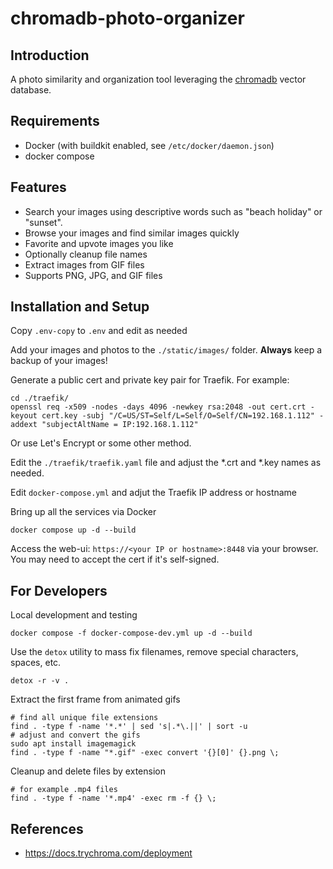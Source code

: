 # chromadb-photo-organizer

## Introduction

A photo similarity and organization tool leveraging the [chromadb](https://trychroma.com) vector database.

## Requirements

* Docker (with buildkit enabled, see `/etc/docker/daemon.json`)
* docker compose

## Features

* Search your images using descriptive words such as "beach holiday" or "sunset".
* Browse your images and find similar images quickly
* Favorite and upvote images you like
* Optionally cleanup file names
* Extract images from GIF files
* Supports PNG, JPG, and GIF files

## Installation and Setup

Copy `.env-copy` to `.env` and edit as needed

Add your images and photos to the `./static/images/` folder.  **Always** keep a backup of your images!

Generate a public cert and private key pair for Traefik.  For example:

```shell
cd ./traefik/
openssl req -x509 -nodes -days 4096 -newkey rsa:2048 -out cert.crt -keyout cert.key -subj "/C=US/ST=Self/L=Self/O=Self/CN=192.168.1.112" -addext "subjectAltName = IP:192.168.1.112"
```

Or use Let's Encrypt or some other method.

Edit the `./traefik/traefik.yaml` file and adjust the *.crt and *.key names as needed.

Edit `docker-compose.yml` and adjut the Traefik IP address or hostname

Bring up all the services via Docker

```shell
docker compose up -d --build
```

Access the web-ui: `https://<your IP or hostname>:8448` via your browser.
You may need to accept the cert if it's self-signed.

## For Developers

Local development and testing

```shell
docker compose -f docker-compose-dev.yml up -d --build
```

Use the `detox` utility to mass fix filenames, remove special characters, spaces, etc.

```shell
detox -r -v .
```

Extract the first frame from animated gifs

```shell
# find all unique file extensions
find . -type f -name '*.*' | sed 's|.*\.||' | sort -u
# adjust and convert the gifs
sudo apt install imagemagick
find . -type f -name "*.gif" -exec convert '{}[0]' {}.png \;
```

Cleanup and delete files by extension

```shell
# for example .mp4 files
find . -type f -name '*.mp4' -exec rm -f {} \;
```

## References

* https://docs.trychroma.com/deployment
